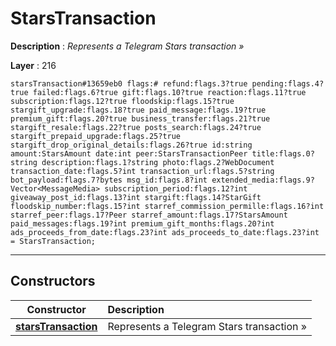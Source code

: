 # StarsTransaction

**Description** : *Represents a Telegram Stars transaction &raquo;*

**Layer** : 216

```tl
starsTransaction#13659eb0 flags:# refund:flags.3?true pending:flags.4?true failed:flags.6?true gift:flags.10?true reaction:flags.11?true subscription:flags.12?true floodskip:flags.15?true stargift_upgrade:flags.18?true paid_message:flags.19?true premium_gift:flags.20?true business_transfer:flags.21?true stargift_resale:flags.22?true posts_search:flags.24?true stargift_prepaid_upgrade:flags.25?true stargift_drop_original_details:flags.26?true id:string amount:StarsAmount date:int peer:StarsTransactionPeer title:flags.0?string description:flags.1?string photo:flags.2?WebDocument transaction_date:flags.5?int transaction_url:flags.5?string bot_payload:flags.7?bytes msg_id:flags.8?int extended_media:flags.9?Vector<MessageMedia> subscription_period:flags.12?int giveaway_post_id:flags.13?int stargift:flags.14?StarGift floodskip_number:flags.15?int starref_commission_permille:flags.16?int starref_peer:flags.17?Peer starref_amount:flags.17?StarsAmount paid_messages:flags.19?int premium_gift_months:flags.20?int ads_proceeds_from_date:flags.23?int ads_proceeds_to_date:flags.23?int = StarsTransaction;
```

---

## Constructors

| Constructor | Description |
| :---: | :--- |
| [**starsTransaction**](constructor/starsTransaction) | Represents a Telegram Stars transaction » |